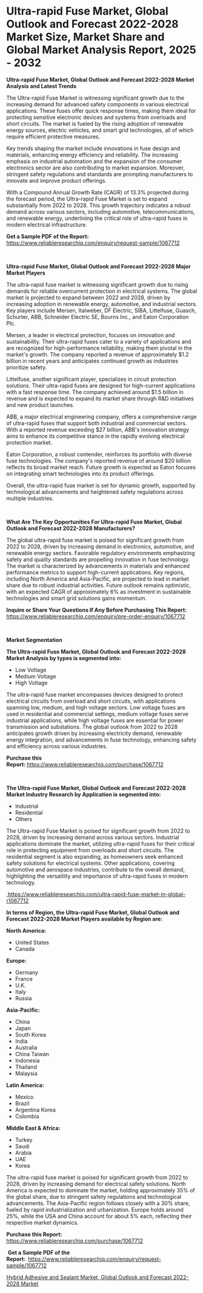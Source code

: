<p><h1>Ultra-rapid Fuse Market, Global Outlook and Forecast 2022-2028 Market Size, Market Share and Global Market Analysis Report, 2025 - 2032</h1></p><p><strong>Ultra-rapid Fuse Market, Global Outlook and Forecast 2022-2028 Market Analysis and Latest Trends</strong></p>
<p><p>The Ultra-rapid Fuse Market is witnessing significant growth due to the increasing demand for advanced safety components in various electrical applications. These fuses offer quick response times, making them ideal for protecting sensitive electronic devices and systems from overloads and short circuits. The market is fueled by the rising adoption of renewable energy sources, electric vehicles, and smart grid technologies, all of which require efficient protective measures.</p><p>Key trends shaping the market include innovations in fuse design and materials, enhancing energy efficiency and reliability. The increasing emphasis on industrial automation and the expansion of the consumer electronics sector are also contributing to market expansion. Moreover, stringent safety regulations and standards are prompting manufacturers to innovate and improve product offerings.</p><p>With a Compound Annual Growth Rate (CAGR) of 13.3% projected during the forecast period, the Ultra-rapid Fuse Market is set to expand substantially from 2022 to 2028. This growth trajectory indicates a robust demand across various sectors, including automotive, telecommunications, and renewable energy, underlining the critical role of ultra-rapid fuses in modern electrical infrastructure.</p></p>
<p><strong>Get a Sample PDF of the Report:&nbsp;</strong> <a href="https://www.reliableresearchiq.com/enquiry/request-sample/1067712?utm_campaign=3077&utm_medium=2&utm_source=Github&utm_content=ia&utm_term=21032025&utm_id=ultra-rapid-fuse-market-global-outlook-and-forecast-2022-2028">https://www.reliableresearchiq.com/enquiry/request-sample/1067712</a></p>
<p>&nbsp;</p>
<p><strong>Ultra-rapid Fuse Market, Global Outlook and Forecast 2022-2028 Major Market Players</strong></p>
<p><p>The ultra-rapid fuse market is witnessing significant growth due to rising demands for reliable overcurrent protection in electrical systems. The global market is projected to expand between 2022 and 2028, driven by increasing adoption in renewable energy, automotive, and industrial sectors. Key players include Mersen, Italweber, DF Electric, SIBA, Littelfuse, Guasch, Schurter, ABB, Schneider Electric SE, Bourns Inc., and Eaton Corporation Plc.</p><p>Mersen, a leader in electrical protection, focuses on innovation and sustainability. Their ultra-rapid fuses cater to a variety of applications and are recognized for high-performance reliability, making them pivotal in the market's growth. The company reported a revenue of approximately $1.2 billion in recent years and anticipates continued growth as industries prioritize safety.</p><p>Littelfuse, another significant player, specializes in circuit protection solutions. Their ultra-rapid fuses are designed for high-current applications with a fast response time. The company achieved around $1.5 billion in revenue and is expected to expand its market share through R&D initiatives and new product launches.</p><p>ABB, a major electrical engineering company, offers a comprehensive range of ultra-rapid fuses that support both industrial and commercial sectors. With a reported revenue exceeding $27 billion, ABB's innovation strategy aims to enhance its competitive stance in the rapidly evolving electrical protection market.</p><p>Eaton Corporation, a robust contender, reinforces its portfolio with diverse fuse technologies. The company's reported revenue of around $20 billion reflects its broad market reach. Future growth is expected as Eaton focuses on integrating smart technologies into its product offerings.</p><p>Overall, the ultra-rapid fuse market is set for dynamic growth, supported by technological advancements and heightened safety regulations across multiple industries.</p></p>
<p>&nbsp;</p>
<p><strong>What Are The Key Opportunities For Ultra-rapid Fuse Market, Global Outlook and Forecast 2022-2028 Manufacturers?</strong></p>
<p><p>The global ultra-rapid fuse market is poised for significant growth from 2022 to 2028, driven by increasing demand in electronics, automotive, and renewable energy sectors. Favorable regulatory environments emphasizing safety and quality standards are propelling innovation in fuse technology. The market is characterized by advancements in materials and enhanced performance metrics to support high-current applications. Key regions, including North America and Asia-Pacific, are projected to lead in market share due to robust industrial activities. Future outlook remains optimistic, with an expected CAGR of approximately 6% as investment in sustainable technologies and smart grid solutions gains momentum.</p></p>
<p><strong>Inquire or Share Your Questions If Any Before Purchasing This Report:</strong> <a href="https://www.reliableresearchiq.com/enquiry/pre-order-enquiry/1067712?utm_campaign=3077&utm_medium=2&utm_source=Github&utm_content=ia&utm_term=21032025&utm_id=ultra-rapid-fuse-market-global-outlook-and-forecast-2022-2028">https://www.reliableresearchiq.com/enquiry/pre-order-enquiry/1067712</a></p>
<p>&nbsp;</p>
<p><strong>Market Segmentation</strong></p>
<p><strong>The Ultra-rapid Fuse Market, Global Outlook and Forecast 2022-2028 Market Analysis by types is segmented into:</strong></p>
<p><ul><li>Low Voltage</li><li>Medium Voltage</li><li>High Voltage</li></ul></p>
<p><p>The ultra-rapid fuse market encompasses devices designed to protect electrical circuits from overload and short circuits, with applications spanning low, medium, and high voltage sectors. Low voltage fuses are used in residential and commercial settings, medium voltage fuses serve industrial applications, while high voltage fuses are essential for power transmission and substations. The global outlook from 2022 to 2028 anticipates growth driven by increasing electricity demand, renewable energy integration, and advancements in fuse technology, enhancing safety and efficiency across various industries.</p></p>
<p><strong>Purchase this Report:&nbsp;</strong><a href="https://www.reliableresearchiq.com/purchase/1067712?utm_campaign=3077&utm_medium=2&utm_source=Github&utm_content=ia&utm_term=21032025&utm_id=ultra-rapid-fuse-market-global-outlook-and-forecast-2022-2028">https://www.reliableresearchiq.com/purchase/1067712</a></p>
<p>&nbsp;</p>
<p><strong>The Ultra-rapid Fuse Market, Global Outlook and Forecast 2022-2028 Market Industry Research by Application is segmented into:</strong></p>
<p><ul><li>Industrial</li><li>Residential</li><li>Others</li></ul></p>
<p><p>The Ultra-rapid Fuse Market is poised for significant growth from 2022 to 2028, driven by increasing demand across various sectors. Industrial applications dominate the market, utilizing ultra-rapid fuses for their critical role in protecting equipment from overloads and short circuits. The residential segment is also expanding, as homeowners seek enhanced safety solutions for electrical systems. Other applications, covering automotive and aerospace industries, contribute to the overall demand, highlighting the versatility and importance of ultra-rapid fuses in modern technology.</p></p>
<p><a href="https://www.reliableresearchiq.com/ultra-rapid-fuse-market-in-global-r1067712?utm_campaign=3077&utm_medium=2&utm_source=Github&utm_content=ia&utm_term=21032025&utm_id=ultra-rapid-fuse-market-global-outlook-and-forecast-2022-2028">&nbsp;https://www.reliableresearchiq.com/ultra-rapid-fuse-market-in-global-r1067712</a></p>
<p><strong>In terms of Region, the Ultra-rapid Fuse Market, Global Outlook and Forecast 2022-2028 Market Players available by Region are:</strong></p>
<p>
    <p> <strong> North America: </strong>
        <ul>
            <li>United States</li>
            <li>Canada</li>
        </ul>
        </p> 
    <p> <strong> Europe: </strong>
        <ul>
            <li>Germany</li>
            <li>France</li>
            <li>U.K.</li>
            <li>Italy</li>
            <li>Russia</li>
        </ul>
        </p> 
    <p> <strong> Asia-Pacific: </strong>
        <ul>
            <li>China</li>
            <li>Japan</li>
            <li>South Korea</li>
            <li>India</li>
            <li>Australia</li>
            <li>China Taiwan</li>
            <li>Indonesia</li>
            <li>Thailand</li>
            <li>Malaysia</li>
        </ul>
        </p> 
    <p> <strong> Latin America: </strong>
        <ul>
            <li>Mexico</li>
            <li>Brazil</li>
            <li>Argentina Korea</li>
            <li>Colombia</li>
        </ul>
        </p> 
    <p> <strong> Middle East & Africa: </strong>
        <ul>
            <li>Turkey</li>
            <li>Saudi</li>
            <li>Arabia</li>
            <li>UAE</li>
            <li>Korea</li>
        </ul>
    </p>
    </p>
<p><p>The ultra-rapid fuse market is poised for significant growth from 2022 to 2028, driven by increasing demand for electrical safety solutions. North America is expected to dominate the market, holding approximately 35% of the global share, due to stringent safety regulations and technological advancements. The Asia-Pacific region follows closely with a 30% share, fueled by rapid industrialization and urbanization. Europe holds around 25%, while the USA and China account for about 5% each, reflecting their respective market dynamics.</p></p>
<p><strong>Purchase this Report: </strong><a href="https://www.reliableresearchiq.com/purchase/1067712?utm_campaign=3077&utm_medium=2&utm_source=Github&utm_content=ia&utm_term=21032025&utm_id=ultra-rapid-fuse-market-global-outlook-and-forecast-2022-2028">https://www.reliableresearchiq.com/purchase/1067712</a></p>
<p>&nbsp;<strong>Get a Sample PDF of the Report:&nbsp;&nbsp;</strong><a href="https://www.reliableresearchiq.com/enquiry/request-sample/1067712?utm_campaign=3077&utm_medium=2&utm_source=Github&utm_content=ia&utm_term=21032025&utm_id=ultra-rapid-fuse-market-global-outlook-and-forecast-2022-2028">https://www.reliableresearchiq.com/enquiry/request-sample/1067712</a></p>
<p><strong></strong></p>
<p><p><a href="https://github.com/balapopepi/Market-Research-Report-List-1/blob/main/hybrid-adhesive-and-sealant-market-global-outlook-and-forecast-2022-2028-market.md?utm_campaign=3077&utm_medium=2&utm_source=Github&utm_content=ia&utm_term=21032025&utm_id=ultra-rapid-fuse-market-global-outlook-and-forecast-2022-2028">Hybrid Adhesive and Sealant Market, Global Outlook and Forecast 2022-2028 Market</a></p></p>